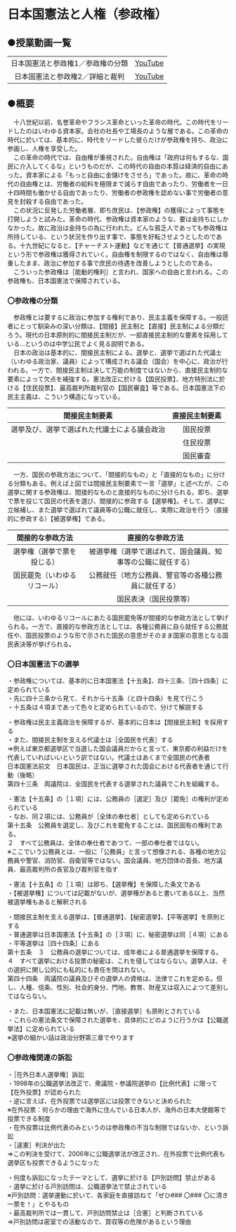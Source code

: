# 日本国憲法と人権（参政権）  
  
## ●授業動画一覧
|||
|:----:|:----:|
|日本国憲法と参政権1／参政権の分類|[YouTube](https://youtu.be/kyYhfTu3cn4)|
|日本国憲法と参政権2／詳細と裁判|[YouTube](https://youtu.be/eLPp5I-rB7k)|

## ●概要
　十八世紀以前、名誉革命やフランス革命といった革命の時代。この時代をリードしたのはいわゆる資本家。会社の社長や工場長のような層である。この革命の時代に於いては、基本的に、時代をリードした彼らだけが参政権を持ち、政治に参画し、人権を享受した。  
　この革命の時代では、自由権が重視された。自由権は「政府は何もするな、国民に介入してくるな」というものだが、この時代の自由の本質は経済的自由にあった。資本家による「もっと自由に金儲けをさせろ」であった。故に、革命の時代の自由権とは、労働者の給料を極限まで減らす自由であったり、労働者を一日十四時間も働かせる自由であったり、労働者の参政権を認めない事で労働者の意見を封殺する自由であった。  
　この状況に反発した労働者層、即ち庶民は、【参政権】の獲得によって事態を打開しようと試みた。革命の時代、参政権は資本家のような、要は金持ちにしかなかった。故に政治は金持ちの為に行われた。どんな貧乏人であっても参政権は所持している、という状況を作り出す事で、事態を好転させようとしたのである。十九世紀になると、【チャーチスト運動】などを通じて【普通選挙】の実現という形で参政権は獲得されていく。自由権を制限するのではなく、自由権は尊重したまま、政治に参加する事で庶民の待遇を改善しようとしたのである。  
　こういった参政権は［能動的権利］と言われ、国家への自由と言われる。この参政権も、日本国憲法で保障されている。  
  
### 〇参政権の分類  
  
　参政権とは要するに政治に参加する権利であり、民主主義を保障する。一般読者にとって馴染みの深い分類は、【間接】民主制と【直接】民主制による分類だろう。現代の日本原則的に間接民主制だが、一部直接民主制的な要素を採用している…というのは中学公民でよく見る説明である。  
　日本の政治は基本的に、間接民主制による。選挙と、選挙で選ばれた代議士（いわゆる政治家、議員）によって構成される議会（国会）を中心に、政治が行われる。一方で、間接民主制は決して万能の制度ではないから、直接民主制的な要素によって欠点を補強する。憲法改正に於ける【国民投票】、地方特別法に於ける【住民投票】、最高裁判所裁判官の【国民審査】等である。日本国憲法下の民主主義は、こういう構造になっている。  
  
|間接民主制要素                              |直接民主制要素|  
|:--------------------------------------------:|:--------------:|  
|選挙及び、選挙で選ばれた代議士による議会政治|国民投票      |  
|                                            |住民投票      |  
|                                            |国民審査      |  
  
  
　一方、国民の参政方法について、「間接的なもの」と「直接的なもの」に分ける分類もある。例えば上図では間接民主制要素で一言「選挙」と述べたが、この選挙に関する参政権は、間接的なものと直接的なものに分けられる。即ち、選挙で票を投じて国民の代表を選び、間接的に参政する【選挙権】。そして、選挙に立候補し、また選挙で選ばれて議員等の公職に就任し、実際に政治を行う（直接的に参政する）【被選挙権】である。  
  

|間接的な参政方法                |直接的な参政方法                                                |  
|:----------------------------:|:------------------------------------------------------------:|  
|選挙権（選挙で票を投じる）  |被選挙権（選挙で選ばれて、国会議員、知事等の公職に就任する）|  
|国民罷免（いわゆるリコール）|公務就任（地方公務員、警官等の各種公務員に就任する）        |  
|                            |国民表決（国民投票等）                                      |  
  
  
　他には、いわゆるリコールにあたる国民罷免等が間接的な参政方法として挙げられる。一方で、直接的な参政方法としては、各種公務員に自ら就任する公務就任や、国民投票のような形で示された国民の意思がそのまま国家の意思となる国民表決等が挙げられる。  
  
  
  
### 〇日本国憲法下の選挙  
・参政権については、基本的に日本国憲法【十五条】、四十三条、［四十四条］に定められている  
・先に四十三条から見て、それから十五条（と四十四条）を見て行こう  
・十五条は４項まであって色々と定められているので、分けて解説する  
  
・参政権は民主主義政治を保障するが、基本的に日本は【間接民主制】を採用する  
・また、間接民主制を支える代議士は［全国民を代表］する  
⇒例えば東京都選挙区で当選した国会議員だからと言って、東京都の利益だけを代表していればいいという訳ではない。代議士はあくまで全国民の代表者  
  日本国憲法前文　日本国民は、正当に選挙された国会における代表者を通じて行動（後略）  
  第四十三条　両議院は、全国民を代表する選挙された議員でこれを組織する。  
  
・憲法【十五条】の［１項］には、公務員の［選定］及び［罷免］の権利が定められている  
・なお、同２項には、公務員が［全体の奉仕者］としても定められている  
  第十五条　公務員を選定し、及びこれを罷免することは、国民固有の権利である。  
  ２　すべて公務員は、全体の奉仕者であつて、一部の奉仕者ではない。  
※ここでいう公務員とは、一般に「公務員」と言って想像される、各種の地方公務員や警官、消防官、自衛官等ではない。国会議員、地方団体の首長、地方議員、最高裁判所の長官及び裁判官を指す  
  
・憲法【十五条】の［１項］は即ち、【選挙権】を保障した条文である  
・【被選挙権】については記載がないが、選挙権があると書いてある以上、当然被選挙権もあると解釈される  
  
・間接民主制を支える選挙は、【普通選挙】、【秘密選挙】、【平等選挙】を原則とする  
・普通選挙は日本国憲法【十五条】の［３項］に、秘密選挙は同［４項］にある  
・平等選挙は［四十四条］にある  
  第十五条　３　公務員の選挙については、成年者による普通選挙を保障する。  
  ４　すべて選挙における投票の秘密は、これを侵してはならない。選挙人は、その選択に関し公的にも私的にも責任を問はれない。  
  第四十四条　両議院の議員及びその選挙人の資格は、法律でこれを定める。但し、人種、信条、性別、社会的身分、門地、教育、財産又は収入によつて差別してはならない。  
  
・また、日本国憲法に記載は無いが、［直接選挙］も原則とされている  
・これらの憲法条文で保障された選挙を、具体的にどのように行うかは【公職選挙法】に定められている  
※選挙の細かい話は政治分野第三章でやります  
  
### 〇参政権関連の訴訟  
・［在外日本人選挙権］訴訟  
・1998年の公職選挙法改正で、衆議院・参議院選挙の【比例代表】に限って【在外投票】が認められた  
・逆に言えば、在外投票では選挙区には投票できないと決められた  
※在外投票：何らかの理由で海外に住んでいる日本人が、海外の日本大使館等で投票できる制度  
・在外投票は比例代表のみというのは参政権の不当な制限ではないか、という訴訟  
・［違憲］判決が出た  
⇒この判決を受けて、2006年に公職選挙法が改正され、在外投票で比例代表も選挙区も投票できるようになった  
  
・何度も訴訟になったテーマとして、選挙に於ける【戸別訪問】禁止がある  
・選挙に於ける戸別訪問は、公職選挙法で禁止されている  
※戸別訪問：選挙運動に於いて、各家庭を直接訪ねて「ぜひ### 〇### 〇に清き一票を！」とやるもの  
・最高裁判所では一貫して、戸別訪問禁止は［合憲］と判断されている  
⇒戸別訪問は密室での活動なので、買収等の危険があるという理由  